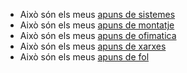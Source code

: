 - Això són els meus [apuns de sistemes](sistemes)
- Això són els meus [apuns de montatje](montaje)
- Això són els meus [apuns de ofimatica](ofimatica)
- Això són els meus [apuns de xarxes](xarxes)
- Això són els meus [apuns de fol](fol)